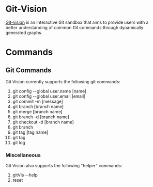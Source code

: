 # Git-Vision

[Git-vision](https://gzh2003.github.io/git-vision/) is an interactive Git sandbox that aims to provide users with a better understanding of common Git commands through dynamically generated graphs.

# Commands

## Git Commands
Git Vision currently supports the following git commands:

1. git config --global user.name [name]
2. git config --global user.email [email]
3. git commit -m [message]
4. git branch [branch name]
5. git merge [branch name]
6. git branch -d [branch name]
7. git checkout -d [branch name]
8. git branch
9. git tag [tag name]
10. git tag
11. git log

### Miscellaneous
Git Vision also supports the following "helper" commands:
1. gitVis --help 
2. reset